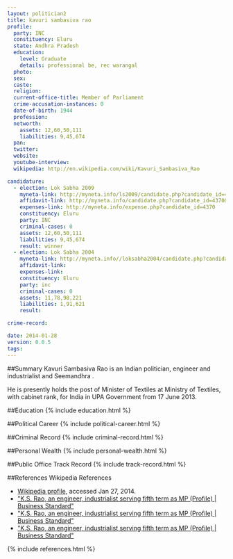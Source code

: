 ```yaml
---
layout: politician2
title: kavuri sambasiva rao
profile: 
  party: INC
  constituency: Eluru
  state: Andhra Pradesh
  education: 
    level: Graduate
    details: professional be, rec warangal
  photo: 
  sex: 
  caste: 
  religion: 
  current-office-title: Member of Parliament
  crime-accusation-instances: 0
  date-of-birth: 1944
  profession: 
  networth: 
    assets: 12,60,50,111
    liabilities: 9,45,674
  pan: 
  twitter: 
  website: 
  youtube-interview: 
  wikipedia: http://en.wikipedia.com/wiki/Kavuri_Sambasiva_Rao

candidature: 
  - election: Lok Sabha 2009
    myneta-link: http://myneta.info/ls2009/candidate.php?candidate_id=4370
    affidavit-link: http://myneta.info/candidate.php?candidate_id=4370&scan=original
    expenses-link: http://myneta.info/expense.php?candidate_id=4370
    constituency: Eluru 
    party: INC
    criminal-cases: 0
    assets: 12,60,50,111
    liabilities: 9,45,674
    result: winner 
  - election: Lok Sabha 2004
    myneta-link: http://myneta.info//loksabha2004/candidate.php?candidate_id=67
    affidavit-link: 
    expenses-link: 
    constituency: Eluru 
    party: inc
    criminal-cases: 0
    assets: 11,78,98,221
    liabilities: 1,91,621
    result:  

crime-record: 

date: 2014-01-28
version: 0.0.5
tags: 
---
```

##Summary
Kavuri Sambasiva Rao is an Indian politician, engineer and industrialist and Seemandhra .

He is presently holds the post of Minister of Textiles at Ministry of Textiles, with cabinet rank, for India in UPA Government from 17 June 2013.


##Education
{% include education.html %}


##Political Career
{% include political-career.html %}


##Criminal Record
{% include criminal-record.html %}


##Personal Wealth
{% include personal-wealth.html %}


##Public Office Track Record
{% include track-record.html %}


##References
Wikipedia References
- [Wikipedia profile]({{page.profile.wikipedia}}), accessed Jan 27, 2014.
- ["K.S. Rao, an engineer, industrialist serving fifth term as MP (Profile) | Business Standard"][wiki1]
- ["K.S. Rao, an engineer, industrialist serving fifth term as MP (Profile) | Business Standard"][wiki2]
- ["K.S. Rao, an engineer, industrialist serving fifth term as MP (Profile) | Business Standard"][wiki3]

[wiki1]: http://www.business-standard.com/article/news-ians/k-s-rao-an-engineer-industrialist-serving-fifth-term-as-mp-profile-113061700964_1.html
[wiki2]: http://ministryoftextiles.gov.in/aboutus/whos_who/ww_main.htm
[wiki3]: http://web.archive.org/web/20071017220939/http://164.100.24.209/newls/Biography.aspx?mpsno=3139


{% include references.html %}